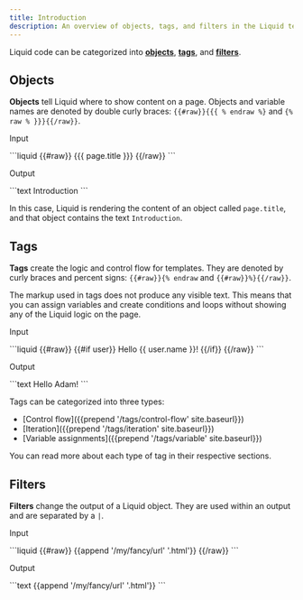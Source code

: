 ```yaml
---
title: Introduction
description: An overview of objects, tags, and filters in the Liquid template language.
---
```


Liquid code can be categorized into [**objects**](#objects), [**tags**](#tags), and [**filters**](#filters).

## Objects

**Objects** tell Liquid where to show content on a page. Objects and variable names are denoted by double curly braces: `{{#raw}}{{{ % endraw %}` and `{% raw % }}}{{/raw}}`.


<p class="code-label">Input</p>
```liquid
{{#raw}}
{{{ page.title }}}
{{/raw}}
```

<p class="code-label">Output</p>
```text
Introduction
```

In this case, Liquid is rendering the content of an object called `page.title`, and that object contains the text `Introduction`.

## Tags

**Tags** create the logic and control flow for templates. They are denoted by curly braces and percent signs: `{{#raw}}{% endraw` and `{{#raw}}%}{{/raw}}`.

The markup used in tags does not produce any visible text. This means that you can assign variables and create conditions and loops without showing any of the Liquid logic on the page.

<p class="code-label">Input</p>
```liquid
{{#raw}}
{{#if user}}
  Hello {{ user.name }}!
{{/if}}
{{/raw}}
```

<p class="code-label">Output</p>
```text
Hello Adam!
```

Tags can be categorized into three types:

- [Control flow]({{prepend '/tags/control-flow' site.baseurl}})
- [Iteration]({{prepend '/tags/iteration' site.baseurl}})
- [Variable assignments]({{prepend '/tags/variable' site.baseurl}})

You can read more about each type of tag in their respective sections.


## Filters

**Filters** change the output of a Liquid object. They are used within an output and are separated by a `|`.

<p class="code-label">Input</p>
```liquid
{{#raw}}
{{append '/my/fancy/url' '.html'}}
{{/raw}}
```

<p class="code-label">Output</p>
```text
{{append '/my/fancy/url' '.html'}}
```
